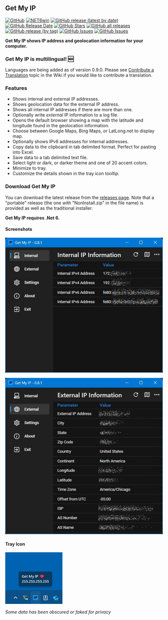 ## Get My IP

[![GitHub](https://img.shields.io/github/license/Timthreetwelve/GetMyIP?style=plastic)](https://github.com/Timthreetwelve/GetMyIP/blob/main/LICENSE)
[![NET6win](https://img.shields.io/badge/.NET-6.0--Windows-blueviolet?style=plastic)](https://dotnet.microsoft.com/en-us/download)
[![GitHub release (latest by date)](https://img.shields.io/github/v/release/Timthreetwelve/GetMyIP?style=plastic)](https://github.com/Timthreetwelve/GetMyIP/releases/latest)
[![GitHub Release Date](https://img.shields.io/github/release-date/timthreetwelve/getmyip?style=plastic&color=orange)](https://github.com/Timthreetwelve/GetMyIP/releases/latest)
[![GitHub Stars](https://img.shields.io/github/stars/timthreetwelve/GetMyIP?style=plastic&color=goldenrod)](https://docs.github.com/en/get-started/exploring-projects-on-github/saving-repositories-with-stars)
[![GitHub all releases](https://img.shields.io/github/downloads/Timthreetwelve/GetMyIP/total?style=plastic&label=total%20downloads&color=teal)](https://github.com/Timthreetwelve/GetMyIP/releases)
[![GitHub release (by tag)](https://img.shields.io/github/downloads/timthreetwelve/GetMyIP/latest/total?style=plastic&color=2196F3&label=downloads%20latest%20version)](https://github.com/Timthreetwelve/GetMyIP/releases/latest)
[![GitHub Issues](https://img.shields.io/github/issues/timthreetwelve/GetMyIP?style=plastic&color=orangered)](https://github.com/Timthreetwelve/WUView/issues)
[![GitHub Issues](https://img.shields.io/github/issues-closed/timthreetwelve/GetMyIP?style=plastic&color=slateblue)](https://github.com/Timthreetwelve/WUView/issues)

**Get My IP shows IP address and geolocation information for your computer.**

### Get My IP is multilingual! 🆕
Languages are being added as of version 0.9.0. Please see [Contribute a Translation](https://github.com/Timthreetwelve/GetMyIP/wiki/Contribute-a-Translation) topic in the Wiki if you would like to contribute a translation. 

### Features

* Shows internal and external IP addresses.
* Shows geolocation data for the external IP address.
* Shows all internal IP addresses if there are more than one.
* Optionally write _external_ IP information to a log file.
* Opens the default browser showing a map with the latitude and longitude found in the geolocation information.
* Choose between Google Maps, Bing Maps, or LatLong.net to display map.
* Optionally shows IPv6 addresses for internal addresses.
* Copy data to the clipboard in tab delimited format. Perfect for pasting into Excel.
* Save data to a tab delimited text file.
* Select light or dark, or darker theme and one of 20 accent colors.
* Minimize to tray. 
* Customize the details shown in the tray icon tooltip.

### Download Get My IP

You can download the latest release from the [releases page](https://github.com/Timthreetwelve/GetMyIP/releases). Note that a "portable" release (the one with "NonInstall.zip" in the file name) is provided as well as the traditional installer.

**Get My IP requires .Net 6.**

#### Screenshots

![Internal](https://github.com/Timthreetwelve/GetMyIP/blob/main/Images/GetMyIP_Internal.jpg)

![External](https://github.com/Timthreetwelve/GetMyIP/blob/main/Images/GetMyIP_External.jpg)

#### Tray Icon

![Tray Icon](https://github.com/Timthreetwelve/GetMyIP/blob/main/Images/Tray_Icon_with_Tooltip.png)

*Some data has been obscured or faked for privacy*


